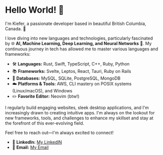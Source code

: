 # Hello World! 🚀

I'm Kiefer, a passionate developer based in beautiful British Columbia, Canada. 🌲

I love diving into new languages and technologies, particularly fascinated by 🌐 **AI, Machine Learning, Deep Learning, and Neural Networks** 🧠. My continuous journey in tech has allowed me to master various languages and frameworks:

- 🛠️ **Languages:** Rust, Swift, TypeScript, C++, Ruby, Python
- 📚 **Frameworks:** Svelte, Leptos, React, Tauri, Ruby on Rails
- 💾 **Databases:** MySQL, SQLite, PostgreSQL, MongoDB
- ☁️ **Platforms & Tools:** AWS, CLI mastery on POSIX systems (Linux/macOS), and Windows
- ✏️ **Favorite Editor:** Neovim (btw!)

I regularly build engaging websites, sleek desktop applications, and I'm increasingly drawn to creating intuitive apps. I'm always on the lookout for new frameworks, tools, and challenges to enhance my skillset and stay at the forefront of this ever-evolving field.

Feel free to reach out—I'm always excited to connect!

- 🔗 **LinkedIn:** [My LinkedIN](https://www.linkedin.com/in/kieferh/)
- 📧 **Email:** [My Email](mailto:kiefx@pm.me)
